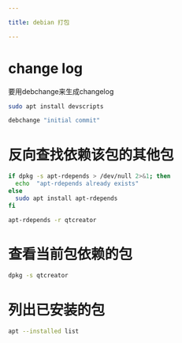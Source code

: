 ```yaml
---

title: debian 打包

---
```



# change log

要用debchange来生成changelog

```bash
sudo apt install devscripts
```

```bash
debchange "initial commit"
```


# 反向查找依赖该包的其他包

```bash
if dpkg -s apt-rdepends > /dev/null 2>&1; then
  echo  "apt-rdepends already exists"
else
  sudo apt install apt-rdepends
fi

apt-rdepends -r qtcreator 
```


# 查看当前包依赖的包

```bash
dpkg -s qtcreator
```

# 列出已安装的包

```bash
apt --installed list
```



